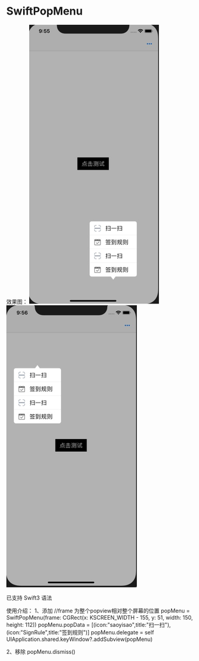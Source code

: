 # SwiftPopMenu
效果图：
 ![image](https://github.com/TangledHusky/SwiftPopMenu/blob/master/img2.png)
 ![image](https://github.com/TangledHusky/SwiftPopMenu/blob/master/img1.png)
 
 
 已支持 Swift3 语法
 
 使用介绍：
 1、添加
//frame 为整个popview相对整个屏幕的位置
        popMenu =  SwiftPopMenu(frame: CGRect(x: KSCREEN_WIDTH - 155, y: 51, width: 150, height: 112))
        popMenu.popData = [(icon:"saoyisao",title:"扫一扫"),(icon:"SignRule",title:"签到规则")]
        popMenu.delegate = self
        UIApplication.shared.keyWindow?.addSubview(popMenu)
				
 2、移除
 popMenu.dismiss()
